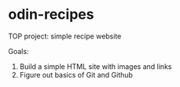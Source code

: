# odin-recipes
TOP project: simple recipe website

Goals:
1. Build a simple HTML site with images and links
2. Figure out basics of Git and Github
